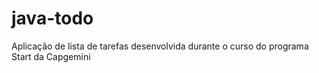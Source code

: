 # java-todo
Aplicação de lista de tarefas desenvolvida durante o curso do programa Start da Capgemini

